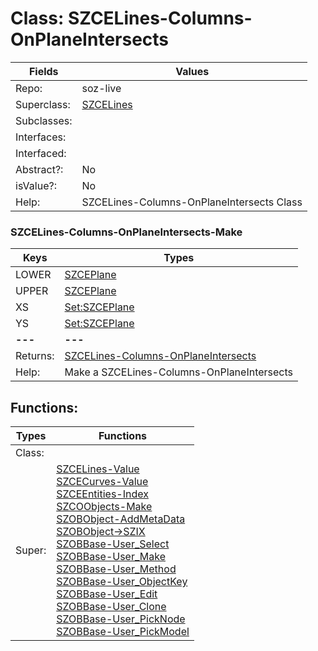 
# Class:	SZCELines-Columns-OnPlaneIntersects

| Fields | Values |
| --------- | --------- |
| Repo: | soz-live |
| Superclass: | [SZCELines](SZCELines.html) |
| Subclasses: |  |
| Interfaces: |  |
| Interfaced: |  |
| Abstract?: | No |
| isValue?: | No |
| Help: | SZCELines-Columns-OnPlaneIntersects Class |

### SZCELines-Columns-OnPlaneIntersects-Make

| Keys | Types |
| --------- | --------- |
| LOWER | [SZCEPlane](SZCEPlane.html) |
| UPPER | [SZCEPlane](SZCEPlane.html) |
| XS | [Set:SZCEPlane](SZCEPlane.html) |
| YS | [Set:SZCEPlane](SZCEPlane.html) |
| **---** | **---** |
| Returns: | [SZCELines-Columns-OnPlaneIntersects](SZCELines-Columns-OnPlaneIntersects.html) |
| Help: | Make a SZCELines-Columns-OnPlaneIntersects |


## Functions:

| Types | Functions |
| --------- | --------- |
| Class: |  |
| Super: | [SZCELines-Value](SZCELines.html) <br> [SZCECurves-Value](SZCECurves.html) <br> [SZCEEntities-Index](SZCEEntities.html) <br> [SZCOObjects-Make](SZCOObjects.html) <br> [SZOBObject-AddMetaData](SZOBObject.html) <br> [SZOBObject->SZIX](SZOBObject.html) <br> [SZOBBase-User_Select](SZOBBase.html) <br> [SZOBBase-User_Make](SZOBBase.html) <br> [SZOBBase-User_Method](SZOBBase.html) <br> [SZOBBase-User_ObjectKey](SZOBBase.html) <br> [SZOBBase-User_Edit](SZOBBase.html) <br> [SZOBBase-User_Clone](SZOBBase.html) <br> [SZOBBase-User_PickNode](SZOBBase.html) <br> [SZOBBase-User_PickModel](SZOBBase.html) |


